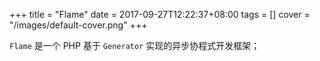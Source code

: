 +++
title = "Flame"
date  = 2017-09-27T12:22:37+08:00
tags  = []
cover = "/images/default-cover.png"
+++

`Flame` 是一个 PHP 基于 `Generator` 实现的异步协程式开发框架；
